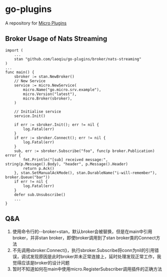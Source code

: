 # go-plugins

A repository for [Micro Plugins](https://github.com/micro/go-plugins)

## Broker Usage of Nats Streaming

```
import (
    ...
    stan "github.com/laoqiu/go-plugins/broker/nats-streaming"
)
...
func main() {
	sbroker := stan.NewBroker()
	// New Service
	service := micro.NewService(
		micro.Name("go.micro.srv.example"),
		micro.Version("latest"),
		micro.Broker(sbroker),
	)

	// Initialise service
	service.Init()

	if err := sbroker.Init(); err != nil {
		log.Fatal(err)
	}
	if err := sbroker.Connect(); err != nil {
		log.Fatal(err)
	}
	sub, err := sbroker.Subscribe("foo", func(p broker.Publication) error {
		fmt.Println("[sub] received message:", string(p.Message().Body), "header", p.Message().Header)
		return p.Ack()
	}, stan.SetManualAckMode(), stan.DurableName("i-will-remember"), broker.Queue("bar"))
	if err != nil {
		log.Fatal(err)
	}
	defer sub.Unsubscribe()
	...
}
```

## Q&A
1. 使用命令行的--broker=stan，默认broker会被替换，但是在main中引用broker，并非stan broker，即使broker调用到了stan broker类的Connect方法
2. 不先调用sbroker.Connect()，执行sbroker.Subscribe将conn为nil的引用错误，调试发现原因是此时broker并未正常连接上，延时处理发现正常工作，我觉得应该是broker的设计问题
3. 暂时不知道如何在main中使用micro.RegisterSubscriber调用插件的正确方法
